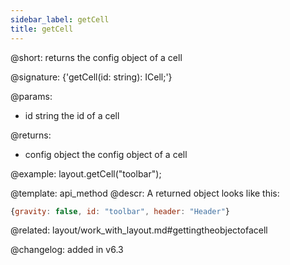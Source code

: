 ```yaml
---
sidebar_label: getCell
title: getCell
---          
```


@short: returns the config object of a cell

@signature: {'getCell(id: string): ICell;'}

@params:
- id	string		the id of a cell


@returns:
- config		object		the config object of a cell


@example:
layout.getCell("toolbar");



@template: api_method
@descr:
A returned object looks like this:
~~~js
{gravity: false, id: "toolbar", header: "Header"}
~~~

@related: layout/work_with_layout.md#gettingtheobjectofacell

@changelog:
added in v6.3

